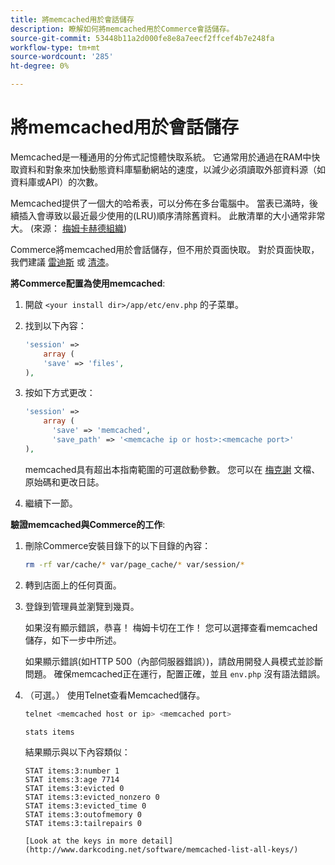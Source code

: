 ```yaml
---
title: 將memcached用於會話儲存
description: 瞭解如何將memcached用於Commerce會話儲存。
source-git-commit: 53448b11a2d000fe8e8a7eecf2ffcef4b7e248fa
workflow-type: tm+mt
source-wordcount: '285'
ht-degree: 0%

---
```



# 將memcached用於會話儲存

Memcached是一種通用的分佈式記憶體快取系統。 它通常用於通過在RAM中快取資料和對象來加快動態資料庫驅動網站的速度，以減少必須讀取外部資料源（如資料庫或API）的次數。

Memcached提供了一個大的哈希表，可以分佈在多台電腦中。 當表已滿時，後續插入會導致以最近最少使用的(LRU)順序清除舊資料。 此散清單的大小通常非常大。 (來源： [梅姆卡赫德組織](http://memcached.org/))

Commerce將memcached用於會話儲存，但不用於頁面快取。 對於頁面快取，我們建議 [雷迪斯](../cache/redis-pg-cache.md) 或 [清漆](../cache/config-varnish.md)。

**將Commerce配置為使用memcached**:

1. 開啟 `<your install dir>/app/etc/env.php` 的子菜單。
1. 找到以下內容：

   ```php
   'session' =>
       array (
       'save' => 'files',
   ),
   ```

1. 按如下方式更改：

   ```php
   'session' =>
       array (
         'save' => 'memcached',
         'save_path' => '<memcache ip or host>:<memcache port>'
   ),
   ```

   memcached具有超出本指南範圍的可選啟動參數。 您可以在 [梅克謝](https://php.net/manual/en/memcached.sessions.php) 文檔、原始碼和更改日誌。

1. 繼續下一節。

**驗證memcached與Commerce的工作**:

1. 刪除Commerce安裝目錄下的以下目錄的內容：

   ```bash
   rm -rf var/cache/* var/page_cache/* var/session/*
   ```

1. 轉到店面上的任何頁面。

1. 登錄到管理員並瀏覽到幾頁。

   如果沒有顯示錯誤，恭喜！ 梅姆卡切在工作！ 您可以選擇查看memcached儲存，如下一步中所述。

   如果顯示錯誤(如HTTP 500（內部伺服器錯誤）)，請啟用開發人員模式並診斷問題。 確保memcached正在運行，配置正確，並且 `env.php` 沒有語法錯誤。

1. （可選。） 使用Telnet查看Memcached儲存。

   ```bash
   telnet <memcached host or ip> <memcached port>
   ```

   ```bash
   stats items
   ```

   結果顯示與以下內容類似：

   ```terminal
   STAT items:3:number 1
   STAT items:3:age 7714
   STAT items:3:evicted 0
   STAT items:3:evicted_nonzero 0
   STAT items:3:evicted_time 0
   STAT items:3:outofmemory 0
   STAT items:3:tailrepairs 0
   
   [Look at the keys in more detail](http://www.darkcoding.net/software/memcached-list-all-keys/)
   ```
